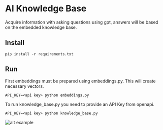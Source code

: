# AI Knowledge Base
Acquire information with asking questions using gpt, answers will be based on the embedded knowledge base.

## Install
```
pip install -r requirements.txt
```

## Run
First embeddings must be prepared using embeddings.py. This will create necessary vectors.
```
API_KEY=<api key> python embeddings.py
``` 

To run knowledge_base.py you need to provide an API Key from openapi.
```
API_KEY=<api key> python knowledge_base.py
``` 

![alt example](https://github.com/asalih/ai-query/blob/main/img/example.png?raw=true)